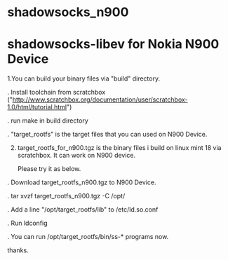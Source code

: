 # shadowsocks_n900
# shadowsocks-libev for Nokia N900 Device

1.You can build your binary files via "build" directory.
  
  . Install toolchain from scratchbox ("http://www.scratchbox.org/documentation/user/scratchbox-1.0/html/tutorial.html")
  
  . run make in build directory
  
  . "target_rootfs" is the target files that you can used on N900 Device.
  
   
2. target_rootfs_for_n900.tgz is the binary files i build on linux mint 18 via scratchbox. It can work on N900 device.
   
   Please try it as below.

  . Download  target_rootfs_n900.tgz to N900 Device.
  
  . tar xvzf target_rootfs_n900.tgz -C /opt/
  
  . Add a line "/opt/target_rootfs/lib" to /etc/ld.so.conf
  
  . Run ldconfig
  
  . You can run /opt/target_rootfs/bin/ss-* programs now.
  

thanks.





